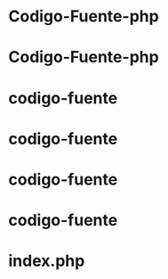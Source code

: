 # Codigo-Fuente-php
# Codigo-Fuente-php
# codigo-fuente
# codigo-fuente
# codigo-fuente
# codigo-fuente
# index.php
